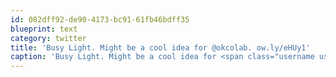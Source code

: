 ```yaml
---
id: 082dff92-de90-4173-bc91-61fb46bdff35
blueprint: text
category: twitter
title: 'Busy Light. Might be a cool idea for @okcolab. ow.ly/eHUy1'
caption: 'Busy Light. Might be a cool idea for <span class="username username_linked">@<a href="https://twitter.com/okcolab" title="Okanagan coLab">okcolab</a></span>. <a href="http://ow.ly/eHUy1" title="http://ow.ly/eHUy1" class="link link_untco">ow.ly/eHUy1</a>'
---
```

